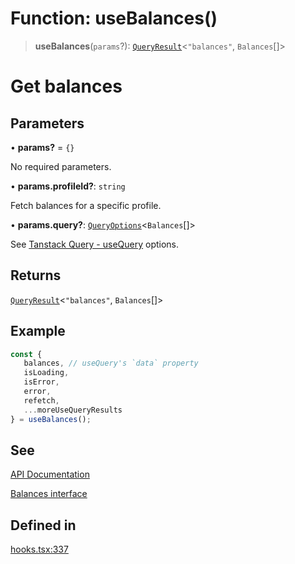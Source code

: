 # Function: useBalances()

> **useBalances**(`params`?): [`QueryResult`](/docs/packages/SDK%20React%20Provider/type-aliases/QueryResult.md)\<`"balances"`, `Balances`[]\>

# Get balances

## Parameters

• **params?** = `{}`

No required parameters.

• **params.profileId?**: `string`

Fetch balances for a specific profile.

• **params.query?**: [`QueryOptions`](/docs/packages/SDK%20React%20Provider/type-aliases/QueryOptions.md)\<`Balances`[]\>

See [Tanstack Query - useQuery](https://tanstack.com/query/latest/docs/framework/react/reference/useQuery) options.

## Returns

[`QueryResult`](/docs/packages/SDK%20React%20Provider/type-aliases/QueryResult.md)\<`"balances"`, `Balances`[]\>

## Example

```ts
const {
   balances, // useQuery's `data` property
   isLoading,
   isError,
   error,
   refetch,
   ...moreUseQueryResults
} = useBalances();
```

## See

[API Documentation](https://monerium.dev/api-docs#operation/profile-balances)

[Balances interface](/docs/packages/SDK/interfaces/Balances.md)

## Defined in

[hooks.tsx:337](https://github.com/monerium/js-monorepo/blob/main/packages/sdk-react-provider/src/lib/hooks.tsx#L337)
